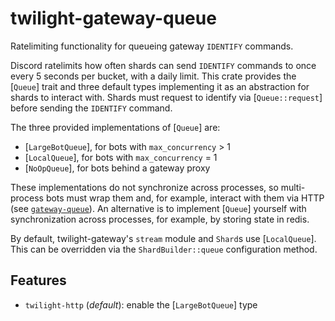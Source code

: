 # twilight-gateway-queue

Ratelimiting functionality for queueing gateway `IDENTIFY` commands.

Discord ratelimits how often shards can send `IDENTIFY` commands to once every 5
seconds per bucket, with a daily limit. This crate provides the [`Queue`] trait
and three default types implementing it as an abstraction for shards to interact
with. Shards must request to identify via [`Queue::request`] before sending the
`IDENTIFY` command.

The three provided implementations of [`Queue`] are:

* [`LargeBotQueue`], for bots with `max_concurrency` > 1
* [`LocalQueue`], for bots with `max_concurrency` = 1
* [`NoOpQueue`], for bots behind a gateway proxy

These implementations do not synchronize across processes, so multi-process bots
must wrap them and, for example, interact with them via HTTP (see
[`gateway-queue`]). An alternative is to implement [`Queue`] yourself with
synchronization across processes, for example, by storing state in redis.

By default, twilight-gateway's `stream` module and `Shard`s use [`LocalQueue`].
This can be overridden via the `ShardBuilder::queue` configuration method.

## Features

* `twilight-http` (*default*): enable the [`LargeBotQueue`] type

[`gateway-queue`]: https://github.com/twilight-rs/gateway-queue
